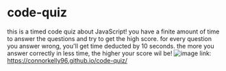 # code-quiz
this is a timed code quiz about JavaScript! you have a finite amount of time to answer the questions and try to get the high score. for every question you answer wrong, you'll get time deducted by 10 seconds. the more you answer correctly in less time, the higher your score wil be!
![image](https://user-images.githubusercontent.com/108823822/185954112-b5c404bc-eeae-43a7-9623-52b83d83eae4.png)
link: https://connorkelly96.github.io/code-quiz/
